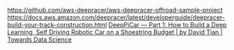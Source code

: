 https://github.com/aws-deepracer/aws-deepracer-offroad-sample-project
https://docs.aws.amazon.com/deepracer/latest/developerguide/deepracer-build-your-track-construction.html
[DeepPiCar — Part 1: How to Build a Deep Learning, Self Driving Robotic Car on a Shoestring Budget | by David Tian | Towards Data Science](https://towardsdatascience.com/deeppicar-part-1-102e03c83f2c)
